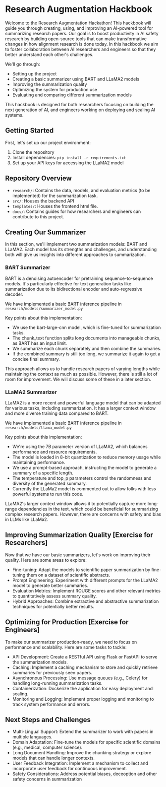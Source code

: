 # Research Augmentation Hackbook
Welcome to the Research Augmentation Hackathon! This hackbook will guide you through creating, using, and improving an AI-powered tool for summarizing research papers. Our goal is to boost productivity in AI safety research by building open-source tools that can make transformative changes in how alignment research is done today. In this hackbook we aim to foster collaboration between AI researchers and engineers so that they better understand each other's challenges.

We'll go through:
- Setting up the project
- Creating a basic summarizer using BART and LLaMA2 models
- Improving the summarization quality
- Optimizing the system for production use
- Evaluating and comparing different summarization models

This hackbook is designed for both researchers focusing on building the next generation of AI, and engineers working on deploying and scaling AI systems.

## Getting Started
First, let's set up our project environment: 
1. Clone the repository
2. Install dependencies: `pip install -r requirements.txt`
3. Set up your API keys for accessing the LLaMA2 model


## Repository Overview

- `research/`: Contains the data, models, and evaluation metrics (to be implemented) for the summarization task.
- `src/`: Houses the backend API
- `templates/`: Houses the frontend html file.
- `docs/`: Contains guides for how researchers and engineers can contribute to this project.

## Creating Our Summarizer
In this section, we'll implement two summarization models: BART and LLaMA2. Each model has its strengths and challenges, and understanding both will give us insights into different approaches to summarization.

### BART Summarizer
BART is a denoising autoencoder for pretraining sequence-to-sequence models. It's particularly effective for text generation tasks like summarization due to its bidirectional encoder and auto-regressive decoder.

We have implemented a basic BART inference pipeline in `research/models/summarizer_model.py`

Key points about this implementation:

- We use the bart-large-cnn model, which is fine-tuned for summarization tasks.
- The chunk_text function splits long documents into manageable chunks, as BART has an input limit.
- We summarize each chunk separately and then combine the summaries.
- If the combined summary is still too long, we summarize it again to get a concise final summary.

This approach allows us to handle research papers of varying lengths while maintaining the context as much as possible. However, there is still a lot of room for improvement. We will discuss some of these in a later section.

### LLaMA2 Summarizer

LLaMA2 is a more recent and powerful language model that can be adapted for various tasks, including summarization. It has a larger context window and more diverse training data compared to BART.

We have implemented a basic BART inference pipeline in `research/models/llama_model.py`

Key points about this implementation:

- We're using the 7B parameter version of LLaMA2, which balances performance and resource requirements.
- The model is loaded in 8-bit quantization to reduce memory usage while maintaining performance.
- We use a prompt-based approach, instructing the model to generate a summary of a specific length.
- The temperature and top_p parameters control the randomness and diversity of the generated summary.
- Currently the LLaMa2 model is commented out to allow folks with less powerful systems to run this code.

LLaMA2's larger context window allows it to potentially capture more long-range dependencies in the text, which could be beneficial for summarizing complex research papers. However, there are concerns with safety and bias in LLMs like LLaMa2.

## Improving Summarization Quality [Exercise for Researchers]
Now that we have our basic summarizers, let's work on improving their quality. Here are some areas to explore:

- Fine-tuning: Adapt the models to scientific paper summarization by fine-tuning them on a dataset of scientific abstracts.
- Prompt Engineering: Experiment with different prompts for the LLaMA2 model to generate better summaries.
- Evaluation Metrics: Implement ROUGE scores and other relevant metrics to quantitatively assess summary quality.
- Hybrid Approaches: Combine extractive and abstractive summarization techniques for potentially better results.

## Optimizing for Production [Exercise for Engineers]
To make our summarizer production-ready, we need to focus on performance and scalability. Here are some tasks to tackle:

- API Development: Create a RESTful API using Flask or FastAPI to serve the summarization models.
- Caching: Implement a caching mechanism to store and quickly retrieve summaries for previously seen papers.
- Asynchronous Processing: Use message queues (e.g., Celery) for handling long-running summarization tasks.
- Containerization: Dockerize the application for easy deployment and scaling.
- Monitoring and Logging: Implement proper logging and monitoring to track system performance and errors.

## Next Steps and Challenges

- Multi-Lingual Support: Extend the summarizer to work with papers in multiple languages.
- Domain Adaptation: Fine-tune the models for specific scientific domains (e.g., medical, computer science).
- Long Document Handling: Improve the chunking strategy or explore models that can handle longer contexts.
- User Feedback Integration: Implement a mechanism to collect and incorporate user feedback for continuous improvement.
- Safety Considerations: Address potential biases, deceoption and other safety concerns in summarization